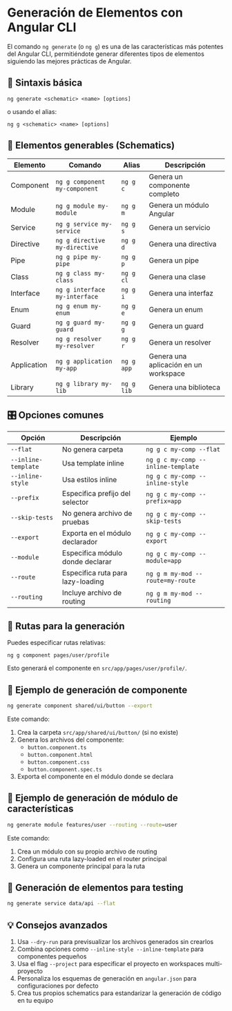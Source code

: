 # Generación de Elementos con Angular CLI

El comando `ng generate` (o `ng g`) es una de las características más potentes del Angular CLI, permitiéndote generar diferentes tipos de elementos siguiendo las mejores prácticas de Angular.

## 📝 Sintaxis básica

```
ng generate <schematic> <name> [options]
```

o usando el alias:

```
ng g <schematic> <name> [options]
```

## 🧱 Elementos generables (Schematics)

| Elemento | Comando | Alias | Descripción |
|----------|---------|-------|-------------|
| Component | `ng g component my-component` | `ng g c` | Genera un componente completo |
| Module | `ng g module my-module` | `ng g m` | Genera un módulo Angular |
| Service | `ng g service my-service` | `ng g s` | Genera un servicio |
| Directive | `ng g directive my-directive` | `ng g d` | Genera una directiva |
| Pipe | `ng g pipe my-pipe` | `ng g p` | Genera un pipe |
| Class | `ng g class my-class` | `ng g cl` | Genera una clase |
| Interface | `ng g interface my-interface` | `ng g i` | Genera una interfaz |
| Enum | `ng g enum my-enum` | `ng g e` | Genera un enum |
| Guard | `ng g guard my-guard` | `ng g g` | Genera un guard |
| Resolver | `ng g resolver my-resolver` | `ng g r` | Genera un resolver |
| Application | `ng g application my-app` | `ng g app` | Genera una aplicación en un workspace |
| Library | `ng g library my-lib` | `ng g lib` | Genera una biblioteca |

## 🎛️ Opciones comunes

| Opción | Descripción | Ejemplo |
|--------|-------------|---------|
| `--flat` | No genera carpeta | `ng g c my-comp --flat` |
| `--inline-template` | Usa template inline | `ng g c my-comp --inline-template` |
| `--inline-style` | Usa estilos inline | `ng g c my-comp --inline-style` |
| `--prefix` | Especifica prefijo del selector | `ng g c my-comp --prefix=app` |
| `--skip-tests` | No genera archivo de pruebas | `ng g c my-comp --skip-tests` |
| `--export` | Exporta en el módulo declarador | `ng g c my-comp --export` |
| `--module` | Especifica módulo donde declarar | `ng g c my-comp --module=app` |
| `--route` | Especifica ruta para lazy-loading | `ng g m my-mod --route=my-route` |
| `--routing` | Incluye archivo de routing | `ng g m my-mod --routing` |

## 📁 Rutas para la generación

Puedes especificar rutas relativas:

```
ng g component pages/user/profile
```

Esto generará el componente en `src/app/pages/user/profile/`.

## 🧩 Ejemplo de generación de componente

```bash
ng generate component shared/ui/button --export
```

Este comando:
1. Crea la carpeta `src/app/shared/ui/button/` (si no existe)
2. Genera los archivos del componente:
   - `button.component.ts`
   - `button.component.html`
   - `button.component.css`
   - `button.component.spec.ts`
3. Exporta el componente en el módulo donde se declara

## 🧩 Ejemplo de generación de módulo de características

```bash
ng generate module features/user --routing --route=user
```

Este comando:
1. Crea un módulo con su propio archivo de routing
2. Configura una ruta lazy-loaded en el router principal
3. Genera un componente principal para la ruta

## 🧪 Generación de elementos para testing

```bash
ng generate service data/api --flat
```

## 💡 Consejos avanzados

1. Usa `--dry-run` para previsualizar los archivos generados sin crearlos
2. Combina opciones como `--inline-style --inline-template` para componentes pequeños
3. Usa el flag `--project` para especificar el proyecto en workspaces multi-proyecto
4. Personaliza los esquemas de generación en `angular.json` para configuraciones por defecto
5. Crea tus propios schematics para estandarizar la generación de código en tu equipo

